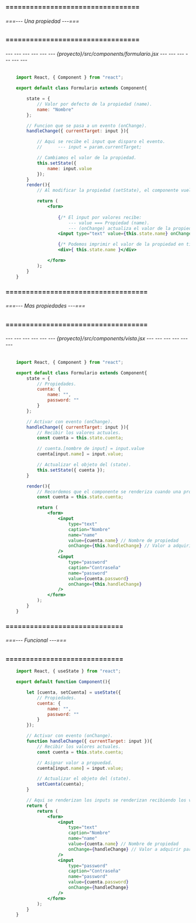 ### ================================= ###
###### ===--- Una propiedad ---=== ######
### ================================= ###

###### --- --- --- --- --- --- {proyecto}/src/components/formulario.jsx --- --- --- --- --- --- ######

<!-- Hacer un Binding simplemente utilizando (onchange) hacia una propiedad del (state). -->

```jsx
	import React, { Component } from "react";

	export default class Formulario extends Component{

		state = {
			// Valor por defecto de la propiedad (name).
			name: "Nombre"
		};

		// Funcion que se pasa a un evento (onChange).
		handleChange({ currentTarget: input }){

			// Aqui se recibe el input que disparo el evento.
			//  	--- input = param.currentTarget;

			// Cambiamos el valor de la propiedad.
			this.setState({
				name: input.value
			});
		}
		render(){
			// Al modificar la propiedad (setState), el componente vuelve a renderizarse.

			return (
				<form>
					
					{/* El input por valores recibe: 
						--- value === Propiedad (name).
						--- (onChange) actualiza el valor de la propiedad (name). */}
					<input type="text" value={this.state.name} onChange={this.handleChange}>

					{/* Podemos imprimir el valor de la propiedad en tiempo real. */}
					<div>{ this.state.name }</div>

				</form>
			);
		}
	}
```

### =================================== ###
###### ===--- Mas propiedades ---=== ######
### =================================== ###

###### --- --- --- --- --- --- {proyecto}/src/components/vista.jsx --- --- --- --- --- --- ######

<!-- Hacer un Binding simplemente utilizando (onchange) hacia una propiedad del (state). -->

```jsx
	import React, { Component } from "react";

	export default class Formulario extends Component{
		state = {
			// Propiedades.
			cuenta: {
				name: "", 
				password: ""
			}
		};

		// Activar con evento (onChange).
		handleChange({ currentTarget: input }){
			// Recibir los valores actuales.
			const cuenta = this.state.cuenta;

			// cuenta.[nombre de input] = input.value
			cuenta[input.name] = input.value;

			// Actualizar el objeto del (state).
			this.setState({ cuenta });
		}

		render(){
			// Recordemos que el componente se renderiza cuando una propiedad cambia.
			const cuenta = this.state.cuenta;

			return (
				<form>
					<input 
						type="text" 
						caption="Nombre" 
						name="name" 
						value={cuenta.name} // Nombre de propiedad
						onChange={this.handleChange} // Valor a adquirir para setear.
					/>
					<input 
						type="password" 
						caption="Contraseña" 
						name="password" 
						value={cuenta.password} 
						onChange={this.handleChange}
					/>
				</form>
			);
		}
	}
```

### ============================= ###
###### ===--- Funcional ---=== ######
### ============================= ###

```jsx
	import React, { useState } from "react";

	export default function Component(){

		let [cuenta, setCuenta] = useState({
			// Propiedades.
			cuenta: {
				name: "", 
				password: ""
			}
		});

		// Activar con evento (onChange).
		function handleChange({ currentTarget: input }){
			// Recibir los valores actuales.
			const cuenta = this.state.cuenta;

			// Asignar valor a propuedad.
			cuenta[input.name] = input.value;

			// Actualizar el objeto del (state).
			setCuenta(cuenta);
		}

		// Aqui se renderizan los inputs se renderizan recibiendo los valores de (state).
		return {
			return (
				<form>
					<input 
						type="text" 
						caption="Nombre" 
						name="name" 
						value={cuenta.name} // Nombre de propiedad
						onChange={handleChange} // Valor a adquirir para setear.
					/>
					<input 
						type="password" 
						caption="Contraseña" 
						name="password" 
						value={cuenta.password} 
						onChange={handleChange}
					/>
				</form>
			);
		}
	}
```